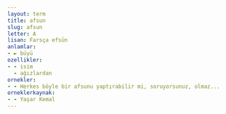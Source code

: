 ```yaml
---
layout: term
title: afsun
slug: afsun
letter: A
lisan: Farsça efsūn
anlamlar:
- ► büyü
ozellikler:
- - isim
  - ağızlardan
ornekler:
- - Herkes böyle bir afsunu yaptırabilir mi, soruyorsunuz, olmaz...
orneklerkaynak:
- - Yaşar Kemal
---
```

